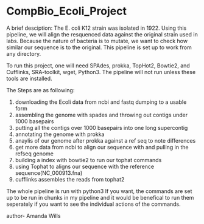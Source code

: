# CompBio_Ecoli_Project

A brief desciption: The E. coli K12 strain was isolated in 1922. Using this pipeline, we will align the resquenced data against the original strain used in labs. Because the nature of bacteria is to mutate, we want to check how similar our sequence is to the original. This pipeline is set up to work from any directory. 

To run this project, one will need SPAdes, prokka, TopHot2, Bowtie2, and Cufflinks, SRA-toolkit, wget, Python3. The pipeline will not run unless these tools are installed. 


The Steps are as following:
1) downloading the Ecoli data from ncbi and fastq dumping to a usable form
2) assembling the genome with spades and throwing out contigs under 1000 basepairs
3) putting all the contigs over 1000 basepairs into one long supercontig
4) annotating the genome with prokka 
5) anaylis of our genome after prokka against a ref seq to note differences
6) get more data from ncbi to align our sequence with and pulling in the refseq genome
7) building a index with bowtie2 to run our tophat commands 
8) using Tophat to aligns our sequence with the reference sequence(NC_000913.fna) 
9) cufflinks assembles the reads from tophat2

The whole pipeline is run with python3
If you want, the commands are set up to be run in chunks in my pipeline and it would be benefical to run them seperately if you want to see the individual actions of the commands. 

author- Amanda Wills
